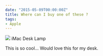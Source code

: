 ```yaml
---
date: "2015-05-09T00:00:00Z"
title: Where can I buy one of these ?
tags:
- Apple
---
```


[![](http://i.imgur.com/SGO1q.jpg)](https://www.pinterest.com/pin/322148179569722698/) iMac Desk Lamp

This is so cool... Would love this for my desk.